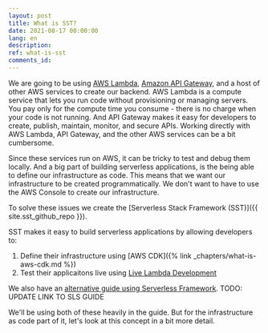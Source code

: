 ```yaml
---
layout: post
title: What is SST?
date: 2021-08-17 00:00:00
lang: en
description: 
ref: what-is-sst
comments_id: 
---
```


We are going to be using [AWS Lambda](https://aws.amazon.com/lambda/), [Amazon API Gateway](https://aws.amazon.com/api-gateway/), and a host of other AWS services to create our backend. AWS Lambda is a compute service that lets you run code without provisioning or managing servers. You pay only for the compute time you consume - there is no charge when your code is not running. And API Gateway makes it easy for developers to create, publish, maintain, monitor, and secure APIs. Working directly with AWS Lambda, API Gateway, and the other AWS services can be a bit cumbersome.

Since these services run on AWS, it can be tricky to test and debug them locally. And a big part of building serverless applications, is the being able to define our infrastructure as code. This means that we want our infrastructure to be created programmatically. We don't want to have to use the AWS Console to create our infrastructure.

To solve these issues we create the [Serverless Stack Framework (SST)]({{ site.sst_github_repo }}).

SST makes it easy to build serverless applications by allowing developers to:

1. Define their infrastructure using [AWS CDK]({% link _chapters/what-is-aws-cdk.md %})
2. Test their applicaitons live using [Live Lambda Development](https://docs.serverless-stack.com/live-lambda-development)

We also have an [alternative guide using Serverless Framework](/). TODO: UPDATE LINK TO SLS GUIDE

We'll be using both of these heavily in the guide. But for the infrastructure as code part of it, let's look at this concept in a bit more detail.
